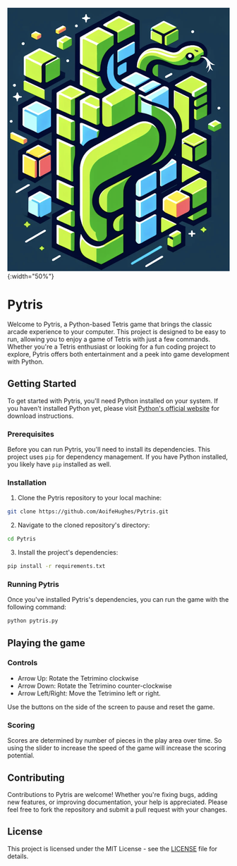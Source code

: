 ![Pytris Logo](./images/logo.png){:width="50%"}

# Pytris

Welcome to Pytris, a Python-based Tetris game that brings the classic arcade experience to your computer. This project is designed to be easy to run, allowing you to enjoy a game of Tetris with just a few commands. Whether you're a Tetris enthusiast or looking for a fun coding project to explore, Pytris offers both entertainment and a peek into game development with Python.

## Getting Started

To get started with Pytris, you'll need Python installed on your system. If you haven't installed Python yet, please visit [Python's official website](https://www.python.org/downloads/) for download instructions.

### Prerequisites

Before you can run Pytris, you'll need to install its dependencies. This project uses `pip` for dependency management. If you have Python installed, you likely have `pip` installed as well.

### Installation

1. Clone the Pytris repository to your local machine:

```bash
git clone https://github.com/AoifeHughes/Pytris.git
```

2. Navigate to the cloned repository's directory:

```bash
cd Pytris
```

3. Install the project's dependencies:

```bash
pip install -r requirements.txt
```

### Running Pytris

Once you've installed Pytris's dependencies, you can run the game with the following command:

```bash
python pytris.py
```

## Playing the game 

### Controls

- Arrow Up: Rotate the Tetrimino clockwise
- Arrow Down: Rotate the Tetrimino counter-clockwise
- Arrow Left/Right: Move the Tetrimino left or right.

Use the buttons on the side of the screen to pause and reset the game.

### Scoring

Scores are determined by number of pieces in the play area over time. So using
the slider to increase the speed of the game will increase the scoring
potential.

## Contributing
Contributions to Pytris are welcome! Whether you're fixing bugs, adding new features, or improving documentation, your help is appreciated. Please feel free to fork the repository and submit a pull request with your changes.

## License
This project is licensed under the MIT License - see the [LICENSE](LICENSE) file for details.

